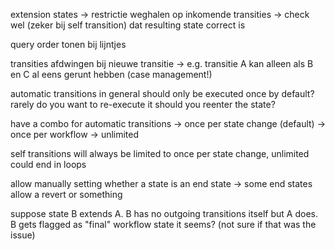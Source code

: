 extension states -> restrictie weghalen op inkomende transities
-> check wel (zeker bij self transition) dat resulting state correct is

query order tonen bij lijntjes

transities afdwingen bij nieuwe transitie
	-> e.g. transitie A kan alleen als B en C al eens gerunt hebben (case management!)
	
	
automatic transitions in general should only be executed once by default?
rarely do you want to re-execute it should you reenter the state?

have a combo for automatic transitions
	-> once per state change (default)
	-> once per workflow
	-> unlimited
	
self transitions will always be limited to once per state change, unlimited could end in loops


allow manually setting whether a state is an end state
	-> some end states allow a revert or something
	
	
suppose state B extends A. B has no outgoing transitions itself but A does. B gets flagged as "final" workflow state it seems?
(not sure if that was the issue)